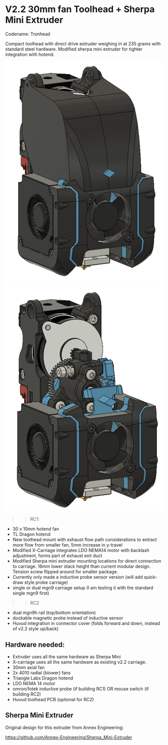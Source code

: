 # V2.2 30mm fan Toolhead + Sherpa Mini Extruder
Codename: Tronhead

Compact toolhead with direct drive extruder weighing in at 235 grams with standard steel hardware. Modified sherpa mini extruder for tighter integration with hotend. 

![picture](Images/tronhead_complete_3.PNG)
![picture](Images/uncovered.PNG)


>>RC1:
- 30 x 10mm hotend fan
- TL Dragon hotend
- New toolhead mount with exhaust flow path considerations to extract more flow from smaller fan, 5mm increase in y-travel
- Modified X-Carriage integrates LDO NEMA14 motor with backlash adjustment, forms part of exhaust exit duct
- Modified Sherpa mini extruder mounting locations for direct connection to carriage. 16mm lower stack height than current modular design. Tension screw flipped around for smaller package.
- Currently only made a inductive probe sensor version (will add quick-draw style probe carriage)
- single or dual mgn9 carriage setup (I am testing it with the standard single mgn9 first)

>>RC2
- dual mgn9h rail (top/bottom orientation)
- dockable magnetic probe instead of inductive sensor
- Huvud integration in connector cover (folds forward and down, instead of v2.2 style up/back)

## Hardware needed:
- Extruder uses all the same hardware as Sherpa Mini
- X-carriage uses all the same hardware as existing v2.2 carriage.
- 30mm axial fan
- 2x 4010 radial (blower) fans
- Triangle Labs Dragon hotend
- LDO NEMA 14 motor
- omron/fotek inductive probe (if building RC1) OR mouse switch (if building RC2)
- Huvud toolhead PCB (optional for RC2)

## Sherpa Mini Extruder
Original design for this extruder from Annex Engineering:

https://github.com/Annex-Engineering/Sherpa_Mini-Extruder
